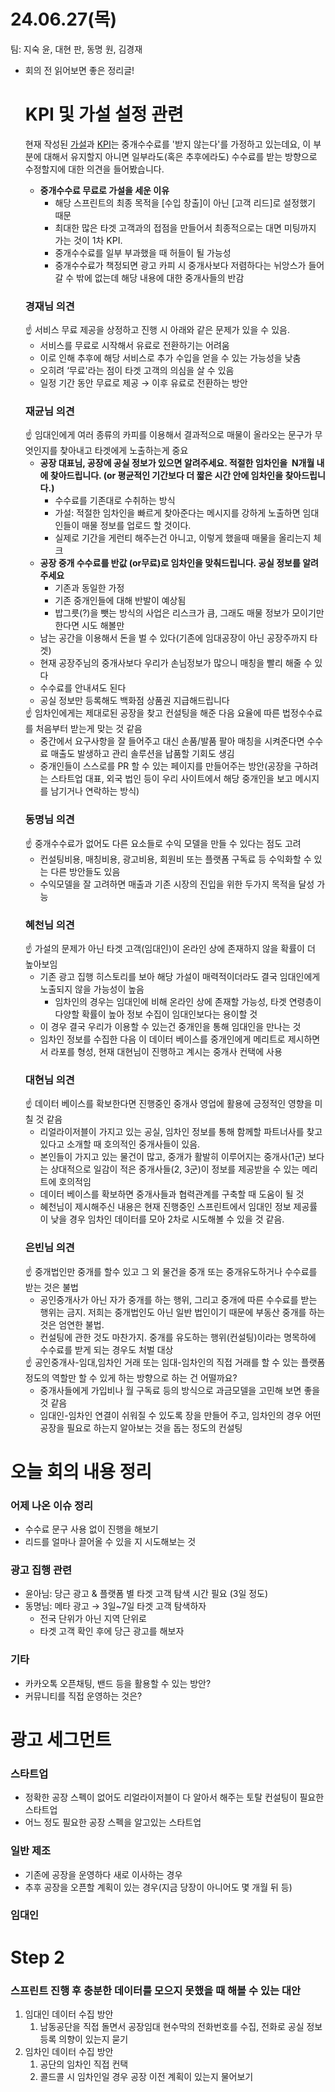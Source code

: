 # 24.06.27(목)

팀: 지숙 윤, 대현 판, 동명 원, 김경재

- 회의 전 읽어보면 좋은 정리글!
    
    # KPI 및 가설 설정 관련
    
    현재 작성된 [가설](%E1%84%80%E1%85%A1%E1%84%89%E1%85%A5%E1%86%AF%20%E1%84%89%E1%85%A5%E1%86%AF%E1%84%8C%E1%85%A5%E1%86%BC%208191568076bf4c4296db15f7509c4596.md)과 [KPI](%E1%84%86%E1%85%A9%E1%86%A8%E1%84%91%E1%85%AD(KPI)%20%E1%84%89%E1%85%A5%E1%86%AF%E1%84%8C%E1%85%A5%E1%86%BC%20fd0e5752862444758855658793559c5c.md)는 중개수수료를 '받지 않는다'를 가정하고 있는데요, 이 부분에 대해서 유지할지 아니면 일부라도(혹은 추후에라도) 수수료를 받는 방향으로 수정할지에 대한 의견을 들어봤습니다.
    
    - **중개수수료 무료로 가설을 세운 이유**
        - 해당 스프린트의 최종 목적을 [수입 창출]이 아닌 [고객 리드]로 설정했기 때문
        - 최대한 많은 타겟 고객과의 접점을 만들어서 최종적으로는 대면 미팅까지 가는 것이 1차 KPI.
        - 중개수수료를 일부 부과했을 때 허들이 될 가능성
        - 중개수수료가 책정되면 광고 카피 시 중개사보다 저렴하다는 뉘앙스가 들어갈 수 밖에 없는데 해당 내용에 대한 중개사들의 반감
    
    ### **경재님 의견**
    
    <aside>
    ☝ 서비스 무료 제공을 상정하고 진행 시 아래와 같은 문제가 있을 수 있음.
    
    </aside>
    
    - 서비스를 무료로 시작해서 유료로 전환하기는 어려움
    - 이로 인해 추후에 해당 서비스로 추가 수입을 얻을 수 있는 가능성을 낮춤
    - 오히려 ‘무료'라는 점이 타겟 고객의 의심을 살 수 있음
    - 일정 기간 동안 무료로 제공 → 이후 유료로 전환하는 방안
    
    ### **재균님 의견**
    
    <aside>
    ☝ 임대인에게 여러 종류의 카피를 이용해서 결과적으로 매물이 올라오는 문구가 무엇인지를 찾아내고 타겟에게 노출하는게 중요
    
    </aside>
    
    - **공장 대표님, 공장에 공실 정보가 있으면 알려주세요. 적절한 임차인을  N개월 내에 찾아드립니다. (or 평균적인 기간보다 더 짧은 시간 안에 임차인을 찾아드립니다.)**
        - 수수료를 기존대로 수취하는 방식
        - 가설: 적절한 임차인을 빠르게 찾아준다는 메시지를 강하게 노출하면 임대인들이 매물 정보를 업로드 할 것이다.
        - 실제로 기간을 게런티 해주는건 아니고, 이렇게 했을때 매물을 올리는지 체크
    - **공장 중개 수수료를 반값 (or무료)로 임차인을 맞춰드립니다. 공실 정보를 알려주세요**
        - 기존과 동일한 가정
        - 기존 중개인들에 대해 반발이 예상됨
        - 밥그릇(?)을 뺏는 방식의 사업은 리스크가 큼, 그래도 매물 정보가 모이기만 한다면 시도 해볼만
    - 남는 공간을 이용해서 돈을 벌 수 있다(기존에 임대공장이 아닌 공장주까지 타겟)
    - 현재 공장주님의 중개사보다 우리가 손님정보가 많으니 매칭을 빨리 해줄 수 있다
    - 수수료를 안내셔도 된다
    - 공실 정보만 등록해도 백화점 상품권 지급해드립니다
    
    <aside>
    ☝ 임차인에게는 제대로된 공장을 찾고 컨설팅을 해준 다음 요율에 따른 법정수수료를 처음부터 받는게 맞는 것 같음
    
    </aside>
    
    - 중간에서 요구사항을 잘 들어주고 대신 손품/발품 팔아 매칭을 시켜준다면 수수료 매출도 발생하고 관리 솔루션을 납품할 기회도 생김
    - 중개인들이 스스로를 PR 할 수 있는 페이지를 만들어주는 방안(공장을 구하려는 스타트업 대표, 외국 법인 등이 우리 사이트에서 해당 중개인을 보고 메시지를 남기거나 연락하는 방식)
    
    ### 동명님 의견
    
    <aside>
    ☝ 중개수수료가 없어도 다른 요소들로 수익 모델을 만들 수 있다는 점도 고려
    
    </aside>
    
    - 컨설팅비용, 매칭비용, 광고비용, 회원비 또는 플랫폼 구독료 등 수익화할 수 있는 다른 방안들도 있음
    - 수익모델을 잘 고려하면 매출과 기존 시장의 진입을 위한 두가지 목적을 달성 가능
    
    ### 혜천님 의견
    
    <aside>
    ☝ 가설의 문제가 아닌 타겟 고객(임대인)이 온라인 상에 존재하지 않을 확률이 더 높아보임
    
    </aside>
    
    - 기존 광고 집행 히스토리를 보아 해당 가설이 매력적이더라도 결국 임대인에게 노출되지 않을 가능성이 높음
        - 임차인의 경우는 임대인에 비해 온라인 상에 존재할 가능성, 타겟 연령층이 다양할 확률이 높아 정보 수집이 임대인보다는 용이할 것
    - 이 경우 결국 우리가 이용할 수 있는건 중개인을 통해 임대인을 만나는 것
    - 임차인 정보를 수집한 다음 이 데이터 베이스를 중개인에게 메리트로 제시하면서 라포를 형성, 현재 대현님이 진행하고 계시는 중개사 컨택에 사용
    
    ### 대현님 의견
    
    <aside>
    ☝ 데이터 베이스를 확보한다면 진행중인 중개사 영업에 활용에 긍정적인 영향을 미칠 것 같음
    
    </aside>
    
    - 리얼라이저블이 가지고 있는 공실, 임차인 정보를 통해 함께할 파트너사를 찾고 있다고 소개할 때 호의적인 중개사들이 있음.
    - 본인들이 가지고 있는 물건이 많고, 중개가 활발히 이루어지는 중개사(1군) 보다는 상대적으로 일감이 적은 중개사들(2, 3군)이 정보를 제공받을 수 있는 메리트에 호의적임
    - 데이터 베이스를 확보하면 중개사들과 협력관계를 구축할 때 도움이 될 것
    - 혜천님이 제시해주신 내용은 현재 진행중인 스프린트에서 임대인 정보 제공률이 낮을 경우 임차인 데이터를 모아 2차로 시도해볼 수 있을 것 같음.
    
    ### 은빈님 의견
    
    <aside>
    ☝ 중개법인만 중개를 할수 있고 그 외 물건을 중개 또는 중개유도하거나 수수료를 받는 것은 불법
    
    </aside>
    
    - 공인중개사가 아닌 자가 중개를 하는 행위, 그리고 중개에 따른 수수료를 받는 행위는 금지. 저희는 중개법인도 아닌 일반 법인이기 때문에 부동산 중개를 하는 것은 엄연한 불법.
    - 컨설팅에 관한 것도 마찬가지. 중개를 유도하는 행위(컨설팅)이라는 명목하에 수수료를 받게 되는 경우도 처벌 대상
    
    <aside>
    ☝ 공인중개사-임대,임차인 거래 또는 임대-임차인의 직접 거래를 할 수 있는 플랫폼 정도의 역할만 할 수 있게 하는 방향으로 하는 건 어떨까요?
    
    </aside>
    
    - 중개사들에게 가입비나 월 구독료 등의 방식으로 과금모델을 고민해 보면 좋을 것 같음
    - 임대인-임차인 연결이 쉬워질 수 있도록 장을 만들어 주고, 임차인의 경우 어떤 공장을 필요로 하는지 알아보는 것을 돕는 정도의 컨설팅

# 오늘 회의 내용 정리

### 어제 나온 이슈 정리

- 수수료 문구 사용 없이 진행을 해보기
- 리드를 얼마나 끌어올 수 있을 지 시도해보는 것

### 광고 집행 관련

- 윤아님: 당근 광고 & 플랫폼 별 타겟 고객 탐색 시간 필요 (3일 정도)
- 동명님: 메타 광고 → 3일~7일 타겟 고객 탐색하자
    - 전국 단위가 아닌 지역 단위로
    - 타겟 고객 확인 후에 당근 광고를 해보자

### 기타

- 카카오톡 오픈채팅, 밴드 등을 활용할 수 있는 방안?
- 커뮤니티를 직접 운영하는 것은?

# 광고 세그먼트

### 스타트업

- 정확한 공장 스펙이 없어도 리얼라이저블이 다 알아서 해주는 토탈 컨설팅이 필요한 스타트업
- 어느 정도 필요한 공장 스펙을 알고있는 스타트업

### 일반 제조

- 기존에 공장을 운영하다 새로 이사하는 경우
- 추후 공장을 오픈할 계획이 있는 경우(지금 당장이 아니어도 몇 개월 뒤 등)

### 임대인

# Step 2

### 스프린트 진행 후 충분한 데이터를 모으지 못했을 때 해볼 수 있는 대안

1. 임대인 데이터 수집 방안
    1. 남동공단을 직접 돌면서 공장임대 현수막의 전화번호를 수집, 전화로 공실 정보 등록 의향이 있는지 묻기
2. 임차인 데이터 수집 방안
    1. 공단의 임차인 직접 컨택
    2. 콜드콜 시 임차인일 경우 공장 이전 계획이 있는지 물어보기
